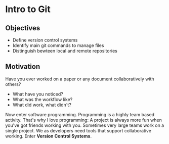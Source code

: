 # Intro to Git

## Objectives

* Define version control systems
* Identify main git commands to manage files
* Distinguish bewteen local and remote repositories

## Motivation

Have you ever worked on a paper or any document collaboratively with others?

* What have you noticed?
* What was the workflow like?
* What did work, what didn't?

Now enter software programming. Programming is a highly team based activity. That's why I love programming: A project is always more fun when you've got friends working with you. Sometimes very large teams work on a single project. We as developers need tools that support collaborative working. Enter **Version Control Systems**.

